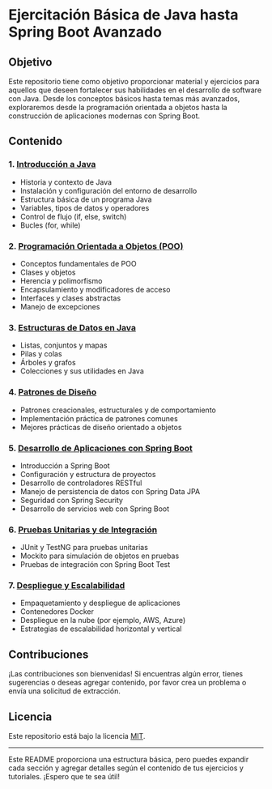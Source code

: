 # Ejercitación Básica de Java hasta Spring Boot Avanzado

## Objetivo

Este repositorio tiene como objetivo proporcionar material y ejercicios para aquellos que deseen fortalecer sus habilidades en el desarrollo de software con Java. Desde los conceptos básicos hasta temas más avanzados, exploraremos desde la programación orientada a objetos hasta la construcción de aplicaciones modernas con Spring Boot.

## Contenido

### 1. [Introducción a Java](01_introduccion_a_java/)

   - Historia y contexto de Java
   - Instalación y configuración del entorno de desarrollo
   - Estructura básica de un programa Java
   - Variables, tipos de datos y operadores
   - Control de flujo (if, else, switch)
   - Bucles (for, while)

### 2. [Programación Orientada a Objetos (POO)](02_programacion_orientada_a_objetos/)

   - Conceptos fundamentales de POO
   - Clases y objetos
   - Herencia y polimorfismo
   - Encapsulamiento y modificadores de acceso
   - Interfaces y clases abstractas
   - Manejo de excepciones

### 3. [Estructuras de Datos en Java](03_estructuras_de_datos/)

   - Listas, conjuntos y mapas
   - Pilas y colas
   - Árboles y grafos
   - Colecciones y sus utilidades en Java

### 4. [Patrones de Diseño](04_patrones_de_diseno/)

   - Patrones creacionales, estructurales y de comportamiento
   - Implementación práctica de patrones comunes
   - Mejores prácticas de diseño orientado a objetos

### 5. [Desarrollo de Aplicaciones con Spring Boot](05_desarrollo_spring_boot/)

   - Introducción a Spring Boot
   - Configuración y estructura de proyectos
   - Desarrollo de controladores RESTful
   - Manejo de persistencia de datos con Spring Data JPA
   - Seguridad con Spring Security
   - Desarrollo de servicios web con Spring Boot

### 6. [Pruebas Unitarias y de Integración](06_pruebas_unitarias_y_de_integracion/)

   - JUnit y TestNG para pruebas unitarias
   - Mockito para simulación de objetos en pruebas
   - Pruebas de integración con Spring Boot Test

### 7. [Despliegue y Escalabilidad](07_despliegue_y_escalabilidad/)

   - Empaquetamiento y despliegue de aplicaciones
   - Contenedores Docker
   - Despliegue en la nube (por ejemplo, AWS, Azure)
   - Estrategias de escalabilidad horizontal y vertical

## Contribuciones

¡Las contribuciones son bienvenidas! Si encuentras algún error, tienes sugerencias o deseas agregar contenido, por favor crea un problema o envía una solicitud de extracción.

## Licencia

Este repositorio está bajo la licencia [MIT](LICENSE).

---

Este README proporciona una estructura básica, pero puedes expandir cada sección y agregar detalles según el contenido de tus ejercicios y tutoriales. ¡Espero que te sea útil!

